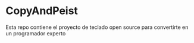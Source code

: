 # CopyAndPeist
Esta repo contiene el proyecto de teclado open source para convertirte en un programador experto
